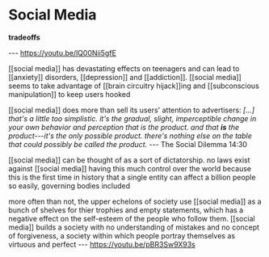 # Social Media

**tradeoffs**

--- <https://youtu.be/lQ00Nii5gfE>

[[social media]] has devastating effects on teenagers and can lead to [[anxiety]] disorders, [[depression]] and [[addiction]]. [[social media]] seems to take advantage of [[brain circuitry hijack]]ing and [[subconscious manipulation]] to keep users hooked

[[social media]] does more than sell its users' attention to advertisers: _[...] that's a little too simplistic. it's the gradual, slight, imperceptible change in your own behavior and perception that is the product. and that **is** the product---it's the only possible product. there's nothing else on the table that could possibly be called the product._ --- The Social Dilemma 14:30

[[social media]] can be thought of as a sort of dictatorship. no laws exist against [[social media]] having this much control over the world because this is the first time in history that a single entity can affect a billion people so easily, governing bodies included

more often than not, the upper echelons of society use [[social media]] as a bunch of shelves for thier trophies and empty statements, which has a negative effect on the self-esteem of the people who follow them. [[social media]] builds a society with no understanding of mistakes and no concept of forgiveness, a society within which people portray themselves as virtuous and perfect --- <https://youtu.be/pBR3Sw9X93s>
